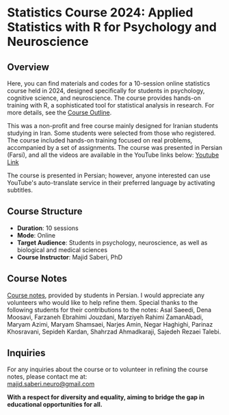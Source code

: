 # Statistics Course 2024: Applied Statistics with R for Psychology and Neuroscience

## Overview
Here, you can find materials and codes for a 10-session online statistics course held in 2024, designed specifically for students in psychology, cognitive science, and neuroscience. The course provides hands-on training with R, a sophisticated tool for statistical analysis in research. For more details, see the [Course Outline](https://github.com/majidsaberi/StatsCourse24/blob/main/CourseOutline.md).

This was a non-profit and free course mainly designed for Iranian students studying in Iran. Some students were selected from those who registered. The course included hands-on training focused on real problems, accompanied by a set of assignments. The course was presented in Persian (Farsi), and all the videos are available in the YouTube links below:
[Youtube Link](https://www.youtube.com/playlist?list=PLNph6-dBvadPCklioYlmenxXhzTjiFKJT)

The course is presented in Persian; however, anyone interested can use YouTube's auto-translate service in their preferred language by activating subtitles.

## Course Structure
- **Duration**: 10 sessions
- **Mode**: Online
- **Target Audience**: Students in psychology, neuroscience, as well as biological and medical sciences
- **Course Instructor**: Majid Saberi, PhD

## Course Notes
[Course notes](https://github.com/majidsaberi/StatsCourse24/tree/main/CourseNotes), provided by students in Persian. I would appreciate any volunteers who would like to help refine them. Special thanks to the following students for their contributions to the notes:
Asal Saeedi, Dena Moosavi, Farzaneh Ebrahimi Jouzdani, Marziyeh Rahimi ZamanAbadi, Maryam Azimi, Maryam Shamsaei, Narjes Amin, Negar Haghighi, Parinaz Khosravani, Sepideh Kardan, Shahrzad Ahmadkaraji, Sajedeh Rezaei Talebi.

## Inquiries 
For any inquiries about the course or to volunteer in refining the course notes, please contact me at:  
majid.saberi.neuro@gmail.com

**With a respect for diversity and equality, aiming to bridge the gap in educational opportunities for all.**
